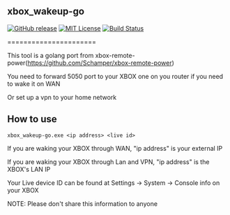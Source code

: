 
## xbox_wakeup-go 

[![GitHub release](http://img.shields.io/github/release/luoluomeng/xbox_wakeup-go.svg?style=flat-square)][release]
[![MIT License](http://img.shields.io/badge/license-MIT-blue.svg?style=flat-square)][license]
[![Build Status](https://travis-ci.org/luoluomeng/xbox_wakeup-go.svg?branch=master)](https://travis-ci.org/luoluomeng/xbox_wakeup-go)

[release]: https://github.com/luoluomeng/xbox_wakeup-go/releases
[license]: https://github.com/luoluomeng/xbox_wakeup-go/blob/master/LICENSE
======================

This tool is a golang port from xbox-remote-power(https://github.com/Schamper/xbox-remote-power)

You need to forward 5050 port to your XBOX one on you router if you need to wake it on WAN

Or set up a vpn to your home network


## How to use
```
xbox_wakeup-go.exe <ip address> <live id>
```

If you are waking your XBOX through WAN, "ip address" is your external IP

If you are waking your XBOX through Lan and VPN, "ip address" is the XBOX's LAN IP

Your Live device ID can be found at Settings -> System -> Console info on your XBOX

NOTE: Please don't share this information to anyone

